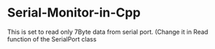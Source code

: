 # Serial-Monitor-in-Cpp
This is set to read only 7Byte data from serial port. (Change it in Read function of the SerialPort class
